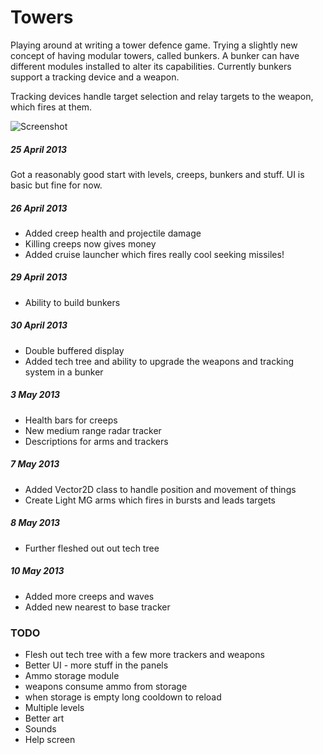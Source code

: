 # Towers

Playing around at writing a tower defence game. Trying a slightly new concept of having modular towers, called bunkers. A bunker can have different modules installed to alter its capabilities. Currently bunkers support a tracking device and a weapon.

Tracking devices handle target selection and relay targets to the weapon, which fires at them.

![Screenshot](https://github.com/qwerky/Towers/raw/master/screenshot.png)

##### 25 April 2013

Got a reasonably good start with levels, creeps, bunkers and stuff. UI is basic but fine for now.

##### 26 April 2013

 - Added creep health and projectile damage
 - Killing creeps now gives money
 - Added cruise launcher which fires really cool seeking missiles!

##### 29 April 2013

 - Ability to build bunkers

##### 30 April 2013

 - Double buffered display
 - Added tech tree and ability to upgrade the weapons and tracking system in a bunker

##### 3 May 2013

 - Health bars for creeps
 - New medium range radar tracker
 - Descriptions for arms and trackers
 
##### 7 May 2013

 - Added Vector2D class to handle position and movement of things
 - Create Light MG arms which fires in bursts and leads targets

##### 8 May 2013

 - Further fleshed out out tech tree

##### 10 May 2013

 - Added more creeps and waves
 - Added new nearest to base tracker

### TODO

 - Flesh out tech tree with a few more trackers and weapons
 - Better UI - more stuff in the panels
 - Ammo storage module
  - weapons consume ammo from storage
  - when storage is empty long cooldown to reload
 - Multiple levels
 - Better art
 - Sounds
 - Help screen
